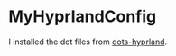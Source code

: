 # MyHyprlandConfig
I installed the dot files from [dots-hyprland](https://github.com/end-4/dots-hyprland).
